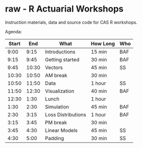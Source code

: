 raw - R Actuarial Workshops
=======

Instruction materials, data and source code for CAS R workshops. 

Agenda:

| Start | End   |  What              | How Long | Who |
|-------|-------|--------------------|----------|-----|
|  9:00 |  9:15 | Introductions      | 15 min   | BAF |
|  9:15 |  9:45 | Getting started    | 30 min   | BAF |
|  9:45 | 10:30 | Vectors            | 45 min   | SS  |
| 10:30 | 10:50 | AM break           | 30 min   |     |
| 10:50 | 11:50 | Data               | 1 hour   | SS  |
| 11:50 | 12:30 | Visualization      | 40 min   | BAF |
| 12:30 | 1:30  | Lunch              | 1 hour   |     |
|  1:30 | 2:30  | Simulation         | 45 min   | BAF |
|  2:30 | 3:15  | Loss Distributions | 1 hour   | BAF |
|  3:15 | 3:45  | PM break           | 30 min   |     |
|  3:45 | 4:30  | Linear Models      | 45 min   | SS  |
|  4:30 | 5:00  | Padding            | 30 min   | SS  |
